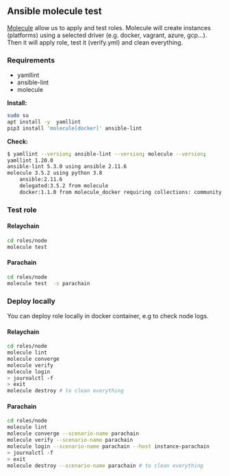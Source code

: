 ## Ansible molecule test
[Molecule](https://molecule.readthedocs.io/en/latest/) allow us to apply and test roles. 
Molecule will create instances (platforms) using a selected driver (e.g. docker, vagrant, azure, gcp...).
Then it will apply role, test it (verify.yml) and clean everything.

### Requirements 
- yamllint
- ansible-lint
- molecule

**Install:**
```bash
sudo su 
apt install -y  yamllint
pip3 install 'molecule[docker]' ansible-lint
```
**Check:**
```bash
$ yamllint --version; ansible-lint --version; molecule --version;
yamllint 1.20.0
ansible-lint 5.3.0 using ansible 2.11.6
molecule 3.5.2 using python 3.8 
    ansible:2.11.6
    delegated:3.5.2 from molecule
    docker:1.1.0 from molecule_docker requiring collections: community.docker>=1.9.1
```

### Test role
#### Relaychain
```bash
cd roles/node
molecule test
```
#### Parachain
```bash
cd roles/node
molecule test  -s parachain
```


### Deploy locally
You can deploy role locally in docker container, e.g to check node logs.
#### Relaychain
```bash
cd roles/node
molecule lint
molecule converge
molecule verify
molecule login
> journalctl -f
> exit
molecule destroy # to clean everything
```
#### Parachain
```bash
cd roles/node
molecule lint
molecule converge --scenario-name parachain
molecule verify --scenario-name parachain
molecule login --scenario-name parachain --host instance-parachain 
> journalctl -f
> exit
molecule destroy --scenario-name parachain # to clean everything
```